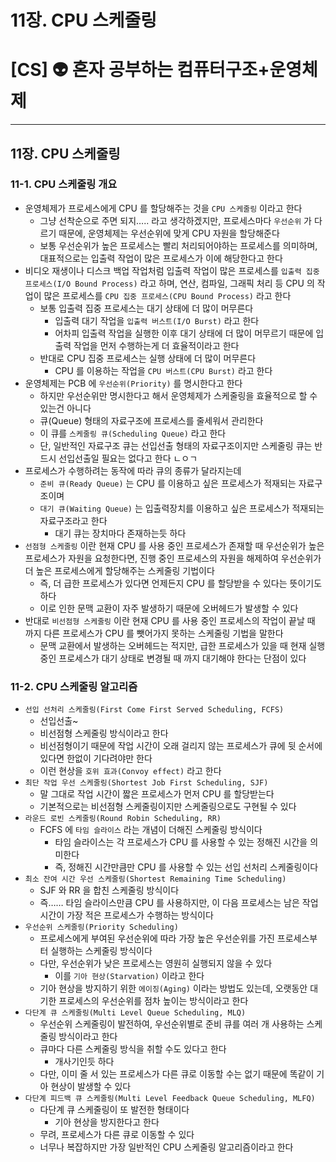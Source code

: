 # 11장. CPU 스케줄링

# [CS] 👽 혼자 공부하는 컴퓨터구조+운영체제

---

## 11장. CPU 스케줄링

### 11-1. CPU 스케줄링 개요

- 운영체제가 프로세스에게 CPU 를 할당해주는 것을 `CPU 스케줄링` 이라고 한다
  - 그냥 선착순으로 주면 되지….. 라고 생각하겠지만, 프로세스마다 `우선순위` 가 다르기 때문에, 운영체제는 우선순위에 맞게 CPU 자원을 할당해준다
  - 보통 우선순위가 높은 프로세스는 빨리 처리되어야하는 프로세스를 의미하며, 대표적으로는 입출력 작업이 많은 프로세스가 이에 해당한다고 한다
- 비디오 재생이나 디스크 백업 작업처럼 입출력 작업이 많은 프로세스를 `입출력 집중 프로세스(I/O Bound Process)` 라고 하며, 연산, 컴파일, 그래픽 처리 등 CPU 의 작업이 많은 프로세스를 `CPU 집중 프로세스(CPU Bound Process)` 라고 한다
  - 보통 입출력 집중 프로세스는 대기 상태에 더 많이 머무른다
    - 입출력 대기 작업을 `입출력 버스트(I/O Burst)` 라고 한다
    - 어차피 입출력 작업을 실행한 이후 대기 상태에 더 많이 머무르기 때문에 입출력 작업을 먼저 수행하는게 더 효율적이라고 한다
  - 반대로 CPU 집중 프로세스는 실행 상태에 더 많이 머무른다
    - CPU 를 이용하는 작업을 `CPU 버스트(CPU Burst)` 라고 한다
- 운영체제는 PCB 에 `우선순위(Priority)` 를 명시한다고 한다
  - 하지만 우선순위만 명시한다고 해서 운영체제가 스케줄링을 효율적으로 할 수 있는건 아니다
  - 큐(Queue) 형태의 자료구조에 프로세스를 줄세워서 관리한다
  - 이 큐를 `스케줄링 큐(Scheduling Queue)` 라고 한다
  - 단, 일반적인 자료구조 큐는 선입선출 형태의 자료구조이지만 스케줄링 큐는 반드시 선입선출일 필요는 없다고 한다 ㄴㅇㄱ
- 프로세스가 수행하려는 동작에 따라 큐의 종류가 달라지는데
  - `준비 큐(Ready Queue)` 는 CPU 를 이용하고 싶은 프로세스가 적재되는 자료구조이며
  - `대기 큐(Waiting Queue)` 는 입출력장치를 이용하고 싶은 프로세스가 적재되는 자료구조라고 한다
    - 대기 큐는 장치마다 존재하는듯 하다
- `선점형 스케줄링` 이란 현재 CPU 를 사용 중인 프로세스가 존재할 때 우선순위가 높은 프로세스가 자원을 요청한다면, 진행 중인 프로세스의 자원을 해제하여 우선순위가 더 높은 프로세스에게 할당해주는 스케줄링 기법이다
  - 즉, 더 급한 프로세스가 있다면 언제든지 CPU 를 할당받을 수 있다는 뜻이기도 하다
  - 이로 인한 문맥 교환이 자주 발생하기 때문에 오버헤드가 발생할 수 있다
- 반대로 `비선점형 스케줄링` 이란 현재 CPU 를 사용 중인 프로세스의 작업이 끝날 때 까지 다른 프로세스가 CPU 를 뺏어가지 못하는 스케줄링 기법을 말한다
  - 문맥 교환에서 발생하는 오버헤드는 적지만, 급한 프로세스가 있을 때 현재 실행 중인 프로세스가 대기 상태로 변경될 때 까지 대기해야 한다는 단점이 있다

### 11-2. CPU 스케줄링 알고리즘

- `선입 선처리 스케줄링(First Come First Served Scheduling, FCFS)`
  - 선입선출~
  - 비선점형 스케줄링 방식이라고 한다
  - 비선점형이기 때문에 작업 시간이 오래 걸리지 않는 프로세스가 큐에 뒷 순서에 있다면 한없이 기다려야만 한다
  - 이런 현상을 `호위 효과(Convoy effect)` 라고 한다
- `최단 작업 우선 스케줄링(Shortest Job First Scheduling, SJF)`
  - 말 그대로 작업 시간이 짧은 프로세스가 먼저 CPU 를 할당받는다
  - 기본적으로는 비선점형 스케줄링이지만 스케줄링으로도 구현될 수 있다
- `라운드 로빈 스케줄링(Round Robin Scheduling, RR)`
  - FCFS 에 `타임 슬라이스` 라는 개념이 더해진 스케줄링 방식이다
    - 타임 슬라이스는 각 프로세스가 CPU 를 사용할 수 있는 정해진 시간을 의미한다
    - 즉, 정해진 시간만큼만 CPU 를 사용할 수 있는 선입 선처리 스케줄링이다
- `최소 잔여 시간 우선 스케줄링(Shortest Remaining Time Scheduling)`
  - SJF 와 RR 을 합친 스케줄링 방식이다
  - 즉…… 타임 슬라이스만큼 CPU 를 사용하지만, 이 다음 프로세스는 남은 작업 시간이 가장 적은 프로세스가 수행하는 방식이다
- `우선순위 스케줄링(Priority Scheduling)`
  - 프로세스에게 부여된 우선순위에 따라 가장 높은 우선순위를 가진 프로세스부터 실행하는 스케줄링 방식이다
  - 다만, 우선순위가 낮은 프로세스는 영원히 실행되지 않을 수 있다
    - 이를 `기아 현상(Starvation)` 이라고 한다
  - 기아 현상을 방지하기 위한 `에이징(Aging)` 이라는 방법도 있는데, 오랫동안 대기한 프로세스의 우선순위를 점차 높이는 방식이라고 한다
- `다단계 큐 스케줄링(Multi Level Queue Scheduling, MLQ)`
  - 우선순위 스케줄링이 발전하여, 우선순위별로 준비 큐를 여러 개 사용하는 스케줄링 방식이라고 한다
  - 큐마다 다른 스케줄링 방식을 취할 수도 있다고 한다
    - 개사기인듯 하다
  - 다만, 이미 줄 서 있는 프로세스가 다른 큐로 이동할 수는 없기 때문에 똑같이 기아 현상이 발생할 수 있다
- `다단계 피드백 큐 스케줄링(Multi Level Feedback Queue Scheduling, MLFQ)`
  - 다단계 큐 스케줄링이 또 발전한 형태이다
    - 기아 현상을 방지한다고 한다
  - 무려, 프로세스가 다른 큐로 이동할 수 있다
  - 너무나 복잡하지만 가장 일반적인 CPU 스케줄링 알고리즘이라고 한다
